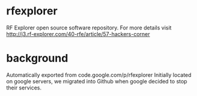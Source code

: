 # rfexplorer

RF Explorer open source software repository. For more details visit http://j3.rf-explorer.com/40-rfe/article/57-hackers-corner

# background

Automatically exported from code.google.com/p/rfexplorer 
Initially located on google servers, we migrated into Github when google decided to stop their services.
